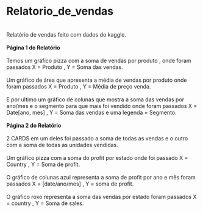 # Relatorio_de_vendas
<br>
Relatório de vendas feito com dados do kaggle.</br>
<br>
<b>Página 1 do Relatório</b></br>
<br>
Temos um gráfico pizza com a soma de vendas por produto , onde foram passados X = Produto , Y = Soma das vendas.</br>
<br>
Um gráfico de área que apresenta a média de vendas  por produto onde foram passados X = Produto , Y = Média de preço venda.</br>
<br>
E por ultimo um gráfico de colunas que mostra a soma das vendas por ano/mes e o segmento para que mais foi vendido onde foram passados X = Date[ano, mes] , Y = Soma das vendas e uma legenda = Segmento.</br>
<br>
<b>Página 2 do  Relatório</b></br>
<br>
2 CARDS em um deles foi passado a soma de todas as vendas e o outro com a soma de todas as unidades vendidas.</br>
<br>
Um gráfico pizza com a soma do profit por estado onde foi passado X = Country , Y = Soma de profit.</br>
<br>
O gráfico de colunas azul representa a soma de profit por ano e mês foram passados X = [date/ano/mes] , Y = soma de profit.</br>
<br>
O gráfico roxo representa a soma das vendas por estado foram passados X = country , Y = Soma de sales.</br>

 
 
